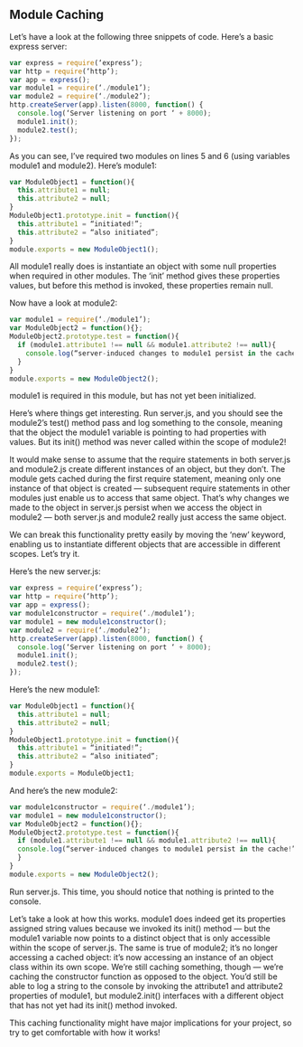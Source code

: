## Module Caching

Let’s have a look at the following three snippets of code. Here’s a basic express server:
```js
var express = require(‘express’);
var http = require(‘http’);
var app = express();
var module1 = require(‘./module1’);
var module2 = require(‘./module2’);
http.createServer(app).listen(8000, function() {
  console.log(‘Server listening on port ‘ + 8000);
  module1.init();
  module2.test();
});
```
As you can see, I’ve required two modules on lines 5 and 6 (using variables module1 and module2). Here’s module1:

```js
var ModuleObject1 = function(){
  this.attribute1 = null;
  this.attribute2 = null;
}
ModuleObject1.prototype.init = function(){
  this.attribute1 = “initiated!”;
  this.attribute2 = “also initiated”;
}
module.exports = new ModuleObject1();
```

All module1 really does is instantiate an object with some null properties when required in other modules. The ‘init’ method gives these properties values, but before this method is invoked, these properties remain null.

Now have a look at module2:
```js
var module1 = require(‘./module1’);
var ModuleObject2 = function(){};
ModuleObject2.prototype.test = function(){
  if (module1.attribute1 !== null && module1.attribute2 !== null){
    console.log(“server-induced changes to module1 persist in the cache!”);
  }
}
module.exports = new ModuleObject2();
```

module1 is required in this module, but has not yet been initialized.

Here’s where things get interesting. Run server.js, and you should see the module2’s test() method pass and log something to the console, meaning that the object the module1 variable is pointing to had properties with values. But its init() method was never called within the scope of module2!

It would make sense to assume that the require statements in both server.js and module2.js create different instances of an object, but they don’t. The module gets cached during the first require statement, meaning only one instance of that object is created — subsequent require statements in other modules just enable us to access that same object. That’s why changes we made to the object in server.js persist when we access the object in module2 — both server.js and module2 really just access the same object.

We can break this functionality pretty easily by moving the ‘new’ keyword, enabling us to instantiate different objects that are accessible in different scopes. Let’s try it.

Here’s the new server.js:
```js
var express = require(‘express’);
var http = require(‘http’);
var app = express();
var module1constructor = require(‘./module1’);
var module1 = new module1constructor();
var module2 = require(‘./module2’);
http.createServer(app).listen(8000, function() {
  console.log(‘Server listening on port ‘ + 8000);
  module1.init();
  module2.test();
});
```

Here’s the new module1:

```js
var ModuleObject1 = function(){
  this.attribute1 = null;
  this.attribute2 = null;
}
ModuleObject1.prototype.init = function(){
  this.attribute1 = “initiated!”;
  this.attribute2 = “also initiated”;
}
module.exports = ModuleObject1;
```

And here’s the new module2:

```js
var module1constructor = require(‘./module1’);
var module1 = new module1constructor();
var ModuleObject2 = function(){};
ModuleObject2.prototype.test = function(){
  if (module1.attribute1 !== null && module1.attribute2 !== null){
  console.log(“server-induced changes to module1 persist in the cache!”);
  }
}
module.exports = new ModuleObject2();
```

Run server.js. This time, you should notice that nothing is printed to the console.

Let’s take a look at how this works. module1 does indeed get its properties assigned string values because we invoked its init() method — but the module1 variable now points to a distinct object that is only accessible within the scope of server.js. The same is true of module2; it’s no longer accessing a cached object: it’s now accessing an instance of an object class within its own scope. We’re still caching something, though — we’re caching the constructor function as opposed to the object. You’d still be able to log a string to the console by invoking the attribute1 and attribute2 properties of module1, but module2.init() interfaces with a different object that has not yet had its init() method invoked.

This caching functionality might have major implications for your project, so try to get comfortable with how it works!


